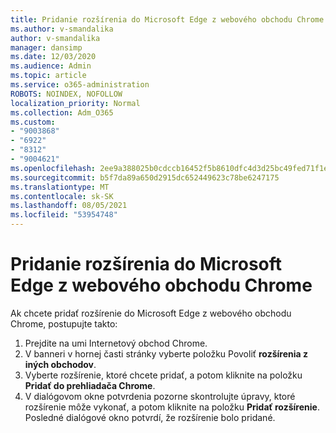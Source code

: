 ```yaml
---
title: Pridanie rozšírenia do Microsoft Edge z webového obchodu Chrome
ms.author: v-smandalika
author: v-smandalika
manager: dansimp
ms.date: 12/03/2020
ms.audience: Admin
ms.topic: article
ms.service: o365-administration
ROBOTS: NOINDEX, NOFOLLOW
localization_priority: Normal
ms.collection: Adm_O365
ms.custom:
- "9003868"
- "6922"
- "8312"
- "9004621"
ms.openlocfilehash: 2ee9a388025b0cdccb16452f5b8610dfc4d3d25bc49fed71f1e1b1789b4d4827
ms.sourcegitcommit: b5f7da89a650d2915dc652449623c78be6247175
ms.translationtype: MT
ms.contentlocale: sk-SK
ms.lasthandoff: 08/05/2021
ms.locfileid: "53954748"
---
```

# <a name="add-an-extension-to-microsoft-edge-from-the-chrome-web-store"></a>Pridanie rozšírenia do Microsoft Edge z webového obchodu Chrome

Ak chcete pridať rozšírenie do Microsoft Edge z webového obchodu Chrome, postupujte takto:

1. Prejdite na umi Internetový obchod Chrome.
2. V banneri v hornej časti stránky vyberte položku Povoliť **rozšírenia z iných obchodov**.
3. Vyberte rozšírenie, ktoré chcete pridať, a potom kliknite na položku **Pridať do prehliadača Chrome**.
4. V dialógovom okne potvrdenia pozorne skontrolujte úpravy, ktoré rozšírenie môže vykonať, a potom kliknite na položku **Pridať rozšírenie**.
Posledné dialógové okno potvrdí, že rozšírenie bolo pridané.